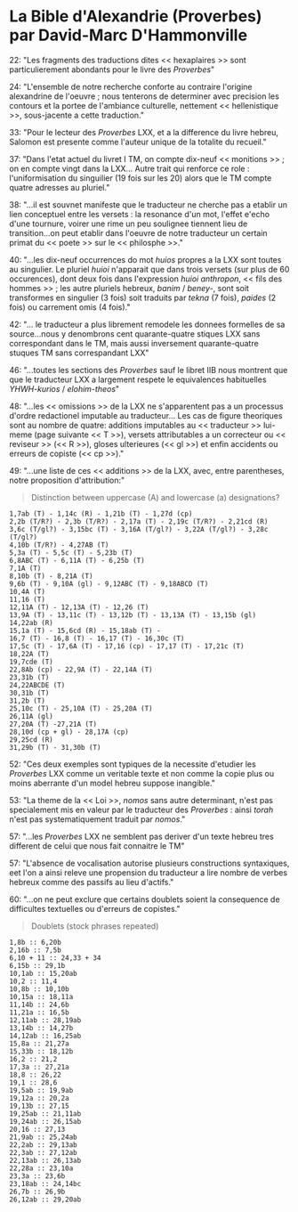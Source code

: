 # La Bible d'Alexandrie (Proverbes) par David-Marc D'Hammonville

22: "Les fragments des traductions dites << hexaplaires >> sont particulierement abondants pour le livre des _Proverbes_"

24: "L'ensemble de notre recherche conforte au contraire l'origine alexandrine de l'oeuvre ; nous tenterons de determiner avec precision les contours et la portee de l'ambiance culturelle, nettement << hellenistique >>, sous-jacente a cette traduction."

33: "Pour le lecteur des _Proverbes_ LXX, et a la difference du livre hebreu, Salomon est presente comme l'auteur unique de la totalite du recueil."

37: "Dans l'etat actuel du livret I TM, on compte dix-neuf << monitions >> ; on en compte vingt dans la LXX... Autre trait qui renforce ce role : l'uniformisation du singuilier (19 fois sur les 20) alors que le TM compte quatre adresses au pluriel."

38: "...il est souvnet manifeste que le traducteur ne cherche pas a etablir un lien conceptuel entre les versets :  la resonance d'un mot, l'effet e'echo d'une tournure, voirer une rime un peu soulignee tiennent lieu de transition...on peut etablir dans l'oeuvre de notre traducteur un certain primat du  << poete >> sur le << philosphe >>."

40: "...les dix-neuf occurrences do mot _huios_ propres a la LXX sont toutes au singulier. Le pluriel _huioi_ n'apparait que dans trois versets (sur plus de 60 occurences), dont deux fois dans l'expression _huioi anthropon_, << fils des hommes >> ; les autre pluriels hebreux, _banim_ / _beney-_, sont soit transformes en singulier (3 fois) soit traduits par _tekna_ (7 fois), _paides_ (2 fois) ou carrement omis (4 fois)."

42: "... le traducteur a plus librement remodele les donnees formelles de sa source...nous y denombrons cent quarante-quatre stiques LXX sans correspondant dans le TM, mais aussi inversement quarante-quatre stuques TM sans correspandant LXX"

46: "...toutes les sections des _Proverbes_ sauf le libret IIB nous montrent que que le traducteur LXX a largement respete le equivalences habituelles _YHWH-kurios_ / _elohim-theos_"

48: "...les << omissions >> de la LXX ne s'apparentent pas a un processus d'ordre redactionel imputable au traducteur... Les cas de figure theoriques sont au nombre de quatre:  additions imputables au << traducteur >> lui-meme (page suivante << T >>), versets attributables a un correcteur ou << reviseur >> (<< R >>), gloses ulterieures (<< gl >>) et enfin accidents ou erreurs de copiste (<< cp >>)."

49: "...une liste de ces << additions >> de la LXX, avec, entre parentheses, notre proposition d'attribution:"
> Distinction between uppercase (A) and lowercase (a) designations?
```
1,7ab (T) - 1,14c (R) - 1,21b (T) - 1,27d (cp)
2,2b (T/R?) - 2,3b (T/R?) - 2,17a (T) - 2,19c (T/R?) - 2,21cd (R)
3,6c (T/gl?) - 3,15bc (T) - 3,16A (T/gl?) - 3,22A (T/gl?) - 3,28c (T/gl?)
4,10b (T/R?) - 4,27AB (T)
5,3a (T) - 5,5c (T) - 5,23b (T)
6,8ABC (T) - 6,11A (T) - 6,25b (T)
7,1A (T)
8,10b (T) - 8,21A (T)
9,6b (T) - 9,10A (gl) - 9,12ABC (T) - 9,18ABCD (T)
10,4A (T)
11,16 (T)
12,11A (T) - 12,13A (T) - 12,26 (T)
13,9A (T) - 13,11c (T) - 13,12b (T) - 13,13A (T) - 13,15b (gl)
14,22ab (R)
15,1a (T) - 15,6cd (R) - 15,18ab (T) -
16,7 (T) - 16,8 (T) - 16,17 (T) - 16,30c (T)
17,5c (T) - 17,6A (T) - 17,16 (cp) - 17,17 (T) - 17,21c (T)
18,22A (T)
19,7cde (T)
22,8Ab (cp) - 22,9A (T) - 22,14A (T)
23,31b (T)
24,22ABCDE (T)
30,31b (T)
31,2b (T)
25,10c (T) - 25,10A (T) - 25,20A (T)
26,11A (gl)
27,20A (T) -27,21A (T)
28,10d (cp + gl) - 28,17A (cp)
29,25cd (R) 
31,29b (T) - 31,30b (T)
```

52: "Ces deux exemples sont typiques de la necessite d'etudier les _Proverbes_ LXX comme un veritable texte et non comme la copie plus ou moins aberrante d'un model hebreu suppose inangible."

53: "La theme de la << Loi >>, _nomos_ sans autre determinant, n'est pas specialement mis en valeur par le traducteur des _Proverbes_ : ainsi _torah_ n'est pas systematiquement traduit par _nomos_."

57: "...les _Proverbes_ LXX ne semblent pas deriver d'un texte hebreu tres different de celui que nous fait connaitre le TM"

57: "L'absence de vocalisation autorise plusieurs constructions syntaxiques, eet l'on a ainsi releve une propension du traducteur a lire nombre de verbes hebreux comme des passifs au lieu d'actifs."

60: "...on ne peut exclure que certains doublets soient la consequence de difficultes textuelles ou d'erreurs de copistes."
> Doublets (stock phrases repeated)
```
1,8b :: 6,20b
2,16b :: 7,5b
6,10 + 11 :: 24,33 + 34
6,15b :: 29,1b
10,1ab :: 15,20ab
10,2 :: 11,4
10,8b :: 10,10b
10,15a :: 18,11a
11,14b :: 24,6b
11,21a :: 16,5b
12,11ab :: 28,19ab
13,14b :: 14,27b
14,12ab :: 16,25ab
15,8a :: 21,27a
15,33b :: 18,12b
16,2 :: 21,2
17,3a :: 27,21a
18,8 :: 26,22
19,1 :: 28,6
19,5ab :: 19,9ab
19,12a :: 20,2a
19,13b :: 27,15
19,25ab :: 21,11ab
19,24ab :: 26,15ab
20,16 :: 27,13
21,9ab :: 25,24ab
22,2ab :: 29,13ab
22,3ab :: 27,12ab
22,13ab :: 26,13ab
22,28a :: 23,10a
23,3a :: 23,6b
23,18ab :: 24,14bc
26,7b :: 26,9b
26,12ab :: 29,20ab
```
